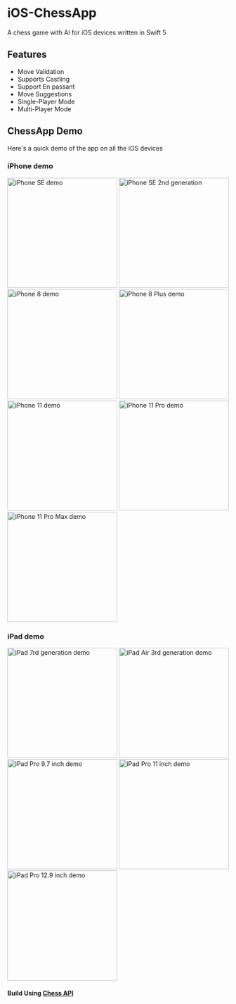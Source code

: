 # iOS-ChessApp

A chess game with AI for iOS devices written in Swift 5

## Features

*   Move Validation
*   Supports Castling
*   Support En passant
*   Move Suggestions
*   Single-Player Mode
*   Multi-Player Mode

## ChessApp Demo

Here's a quick demo of the app on all the iOS devices

### iPhone demo
<img src="ChessApp-Demo/iPhone_SE.gif" alt="iPhone SE demo" title="iPhone SE" height="250"/>
<img src="ChessApp-Demo/iPhone_SE_2nd_generation.gif" alt="iPhone SE 2nd generation" title="iPhone SE 2nd generation demo" height="250"/>
<img src="ChessApp-Demo/iPhone_8.gif" alt="iPhone 8 demo" title="iPhone 8" height="250"/>
<img src="ChessApp-Demo/iPhone_8_Plus.gif" alt="iPhone 8 Plus demo" title="iPhone 8 Plus" height="250"/>
<img src="ChessApp-Demo/iPhone_11.gif" alt="iPhone 11 demo" title="iPhone 11" height="250"/>
<img src="ChessApp-Demo/iPhone_11_Pro.gif" alt="iPhone 11 Pro demo" title="iPhone 11 Pro" height="250"/>
<img src="ChessApp-Demo/iPhone_11_Pro_Max.gif" alt="iPhone 11 Pro Max demo" title="iPhone 11 Pro Max" height="250"/>

### iPad demo
<img src="ChessApp-Demo/iPad_7rd_generation.gif" alt="iPad 7rd generation demo" title="iPad 7th generation" height="250"/>
<img src="ChessApp-Demo/iPad_Air_3rd_generation.gif" alt="iPad Air 3rd generation demo" title="iPad Air 3rd generation" height="250"/>
<img src="ChessApp-Demo/iPad_Pro_9.7_inch.gif" alt="iPad Pro 9.7 inch demo" title="iPad Pro 9.7 inch" height="250"/>
<img src="ChessApp-Demo/iPad_Pro_11_inch.gif" alt="iPad Pro 11 inch demo" title="iPad Pro 11 inch" height="250"/>
<img src="ChessApp-Demo/iPad_Pro_12.9_inch.gif" alt="iPad Pro 12.9 inch demo" title="iPad Pro 12.9 inch" height="250"/>

#### Build Using [Chess API](https://github.com/anzemur/chess-api)
